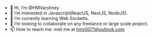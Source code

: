 - 👋 Hi, I’m @HMVarshney
- 👀 I’m interested in Javascript(ReactJS, NextJS, NodeJS).
- 🌱 I’m currently learning Web Socketts.
- 💞️ I’m looking to collaborate on any freelance or large scale project.
- 📫 How to reach me: mail me at hmv0071@outlook.com

<!---
HMVarshney/HMVarshney is a ✨ special ✨ repository because its `README.md` (this file) appears on your GitHub profile.
You can click the Preview link to take a look at your changes.
--->
